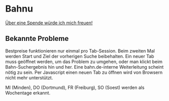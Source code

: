 # Bahnu
[Über eine Spende würde ich mich freuen!](https://paypal.me/ummen)


## Bekannte Probleme

Bestpreise funktionieren nur einmal pro Tab-Session. Beim zweiten Mal werden Start und Ziel der vorherigen Suche beibehalten. Ein neuer Tab muss geöffnet werden, um das Problem zu umgehen, oder man klickt beim Bahn-Suchergebnis hin und her.
Eine bahn.de-interne Weiterleitung scheint nötig zu sein. Per Javascript einen neuen Tab zu öffnen wird von Browsern nicht mehr unterstützt.

MI (Minden), DO (Dortmund), FR (Freiburg), SO (Soest) werden als Wochentage erkannt.
